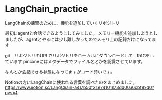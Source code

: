 # LangChain_practice
LangChainの練習のために、機能を追加していくリポジトリ


最初にagentと会話できるようにしてみました。
メモリー機能を追加しようとしましたが、agentとやるには少し難しかったのでメモリ上の記録だけになってます

git　リポジトリのURLでリポジトリをローカルにダウンロードして、RAGをしています
pinconeにはメタデータでファイル名とかを認識させています。

なんとか会話できる状態になってますがコード汚いです。


Notionの方にLangChainに使われる言葉を調べたのをまとめました。
https://www.notion.so/LangChain-a417b50f24e74101873dd0066cbf89d0?pvs=4

